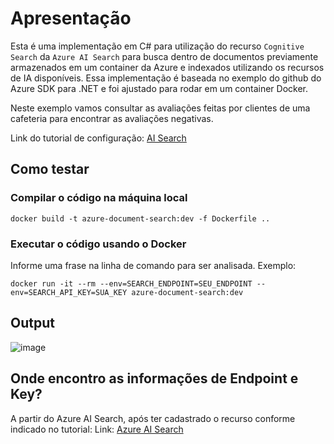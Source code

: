 # Apresentação

Esta é uma implementação em C# para utilização do recurso ``Cognitive Search`` da ``Azure AI Search`` para busca dentro de documentos previamente armazenados em um container da Azure e indexados utilizando os recursos de IA disponíveis. Essa implementação é baseada no exemplo do github do Azure SDK para .NET e foi ajustado para rodar em um container Docker.

Neste exemplo vamos consultar as avaliações feitas por clientes de uma cafeteria para encontrar as avaliações negativas.

Link do tutorial de configuração:
[AI Search](https://microsoftlearning.github.io/mslearn-ai-fundamentals/Instructions/Labs/11-ai-search.html)

## Como testar

### Compilar o código na máquina local
```docker build -t azure-document-search:dev -f Dockerfile ..```

### Executar o código usando o Docker
Informe uma frase na linha de comando para ser analisada. Exemplo:

```docker run -it --rm --env=SEARCH_ENDPOINT=SEU_ENDPOINT --env=SEARCH_API_KEY=SUA_KEY azure-document-search:dev```

## Output

![image](https://github.com/gldmelo/dio-lab-azure-ai-endpoint/assets/6453228/89ed9e5c-7ad3-4ba4-a55e-2a20cc43eb20)


## Onde encontro as informações de Endpoint e Key?

A partir do Azure AI Search, após ter cadastrado o recurso conforme indicado no tutorial:
Link: [Azure AI Search](https://portal.azure.com/#view/Microsoft_Azure_ProjectOxford/CognitiveServicesHub/~/CognitiveSearch)


